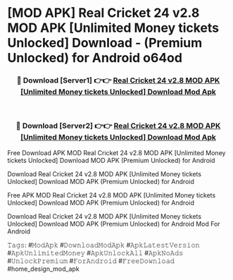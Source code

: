 # [MOD APK] Real Cricket 24 v2.8 MOD APK [Unlimited Money tickets Unlocked] Download - (Premium Unlocked) for Android o64od



<div align="center">
<h3>🔴 Download [Server1] 👉👉 <a href="https://momento.my/?title=Real_Cricket_24_v2.8_MOD_APK_[Unlimited_Money_tickets_Unlocked]_Download">Real Cricket 24 v2.8 MOD APK [Unlimited Money tickets Unlocked] Download Mod Apk</a></h3><br>

<h3>🔴 Download [Server2] 👉👉 <a href="https://momento.my/?title=Real_Cricket_24_v2.8_MOD_APK_[Unlimited_Money_tickets_Unlocked]_Download">Real Cricket 24 v2.8 MOD APK [Unlimited Money tickets Unlocked] Download Mod Apk</a></h3>
</div>



Free Download APK MOD Real Cricket 24 v2.8 MOD APK [Unlimited Money tickets Unlocked] Download MOD APK (Premium Unlocked) for Android

Download Real Cricket 24 v2.8 MOD APK [Unlimited Money tickets Unlocked] Download MOD APK (Premium Unlocked) for Android

Free APK MOD Real Cricket 24 v2.8 MOD APK [Unlimited Money tickets Unlocked] Download MOD APK (Premium Unlocked) for Android

Download Real Cricket 24 v2.8 MOD APK [Unlimited Money tickets Unlocked] Download MOD APK (Premium Unlocked) for Android Mod For Android

𝚃𝚊𝚐𝚜: #𝙼𝚘𝚍𝙰𝚙𝚔 #𝙳𝚘𝚠𝚗𝚕𝚘𝚊𝚍𝙼𝚘𝚍𝙰𝚙𝚔 #𝙰𝚙𝚔𝙻𝚊𝚝𝚎𝚜𝚝𝚅𝚎𝚛𝚜𝚒𝚘𝚗 #𝙰𝚙𝚔𝚄𝚗𝚕𝚒𝚖𝚒𝚝𝚎𝚍𝙼𝚘𝚗𝚎𝚢 #𝙰𝚙𝚔𝚄𝚗𝚕𝚘𝚌𝚔𝙰𝚕𝚕 #𝙰𝚙𝚔𝙽𝚘𝙰𝚍𝚜 #𝚄𝚗𝚕𝚘𝚌𝚔𝙿𝚛𝚎𝚖𝚒𝚞𝚖 #𝙵𝚘𝚛𝙰𝚗𝚍𝚛𝚘𝚒𝚍 #𝙵𝚛𝚎𝚎𝙳𝚘𝚠𝚗𝚕𝚘𝚊𝚍 #home_design_mod_apk
